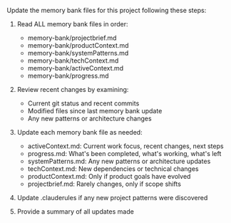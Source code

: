 Update the memory bank files for this project following these steps:

1. Read ALL memory bank files in order:
   - memory-bank/projectbrief.md
   - memory-bank/productContext.md
   - memory-bank/systemPatterns.md
   - memory-bank/techContext.md
   - memory-bank/activeContext.md
   - memory-bank/progress.md

2. Review recent changes by examining:
   - Current git status and recent commits
   - Modified files since last memory bank update
   - Any new patterns or architecture changes

3. Update each memory bank file as needed:
   - activeContext.md: Current work focus, recent changes, next steps
   - progress.md: What's been completed, what's working, what's left
   - systemPatterns.md: Any new patterns or architecture updates
   - techContext.md: New dependencies or technical changes
   - productContext.md: Only if product goals have evolved
   - projectbrief.md: Rarely changes, only if scope shifts

4. Update .clauderules if any new project patterns were discovered

5. Provide a summary of all updates made